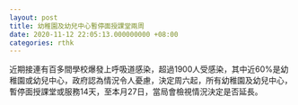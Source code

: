 ```yaml
---
layout: post
title: 幼稚園及幼兒中心暫停面授課堂兩周
date: 2020-11-12 22:05:13.000000000 +08:00
categories: rthk
---
```


近期接連有百多間學校爆發上呼吸道感染，超過1900人受感染，其中近60%是幼稚園或幼兒中心，政府認為情況令人憂慮，決定周六起，所有幼稚園及幼兒中心，暫停面授課堂或服務14天，至本月27日，當局會檢視情況決定是否延長。
